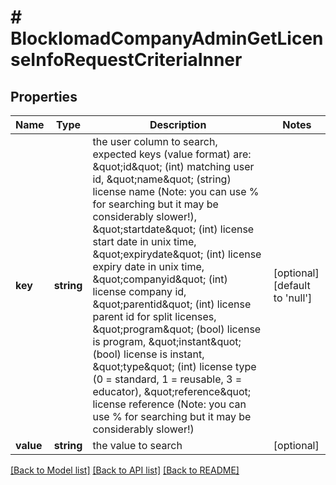 # # BlockIomadCompanyAdminGetLicenseInfoRequestCriteriaInner

## Properties

Name | Type | Description | Notes
------------ | ------------- | ------------- | -------------
**key** | **string** | the user column to search, expected keys (value format) are:                                 \&quot;id\&quot; (int) matching user id,                                 \&quot;name\&quot; (string) license name (Note: you can use % for searching but it may be considerably slower!),                                 \&quot;startdate\&quot; (int) license start date in unix time,                                 \&quot;expirydate\&quot; (int) license expiry date in unix time,                                 \&quot;companyid\&quot; (int) license company id,                                 \&quot;parentid\&quot;  (int) license parent id for split licenses,                                 \&quot;program\&quot;  (bool) license is program,                                 \&quot;instant\&quot;  (bool) license is instant,                                 \&quot;type\&quot;  (int) license type (0 &#x3D; standard, 1 &#x3D; reusable, 3 &#x3D; educator),                                 \&quot;reference\&quot; license reference (Note: you can use % for searching but it may be considerably slower!) | [optional] [default to 'null']
**value** | **string** | the value to search | [optional]

[[Back to Model list]](../../README.md#models) [[Back to API list]](../../README.md#endpoints) [[Back to README]](../../README.md)
